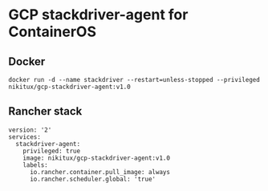 # GCP stackdriver-agent for ContainerOS


## Docker 

```
docker run -d --name stackdriver --restart=unless-stopped --privileged  nikitux/gcp-stackdriver-agent:v1.0
```
## Rancher stack 

```
version: '2'
services:
  stackdriver-agent:
    privileged: true
    image: nikitux/gcp-stackdriver-agent:v1.0
    labels:
      io.rancher.container.pull_image: always
      io.rancher.scheduler.global: 'true'

```
